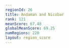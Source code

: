 ```yaml
---
regionId: 26
title: Andaman and Nicobar
rank: 121
meanScore: 67.48
globalMeanScore: 69.25
numRegions: 220
layout: region_score
---
```

